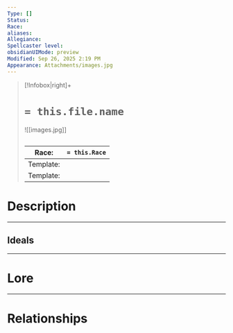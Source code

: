 ```yaml
---
Type: []
Status:
Race:
aliases:
Allegiance:
Spellcaster level:
obsidianUIMode: preview
Modified: Sep 26, 2025 2:19 PM
Appearance: Attachments/images.jpg
---
```

> [!Infobox|right]+
> # `= this.file.name`
> ![[images.jpg]]
> ## 
> | Race: |  `= this.Race` |
> | ---- | ---- |
> | Template: |  |
> | Template: |  |
# Description

---

## Ideals
---

# Lore
---



# Relationships

